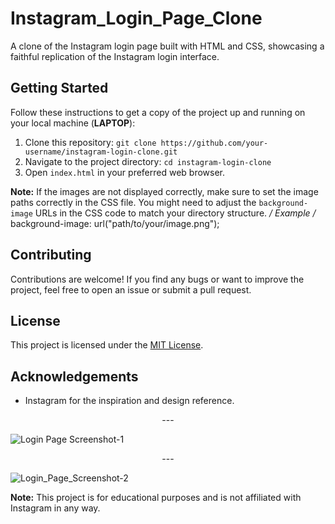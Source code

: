 # Instagram_Login_Page_Clone

A clone of the Instagram login page built with HTML and CSS, showcasing a faithful replication of the Instagram login interface.

## Getting Started

Follow these instructions to get a copy of the project up and running on your local machine (**LAPTOP**):

1. Clone this repository: `git clone https://github.com/your-username/instagram-login-clone.git`
2. Navigate to the project directory: `cd instagram-login-clone`
3. Open `index.html` in your preferred web browser.

**Note:** If the images are not displayed correctly, make sure to set the image paths correctly in the CSS file. You might need to adjust the `background-image` URLs in the CSS code to match your directory structure.
**/* Example */**
background-image: url("path/to/your/image.png");

## Contributing

Contributions are welcome! If you find any bugs or want to improve the project, feel free to open an issue or submit a pull request.

## License

This project is licensed under the [MIT License](LICENSE.md).

## Acknowledgements

- Instagram for the inspiration and design reference.

<div align="center">---</div>

![Login Page Screenshot-1](https://github-production-user-asset-6210df.s3.amazonaws.com/94630639/259850241-5c8860e0-8b04-42bc-8232-af03c5c28348.png)

<div align="center">---</div>

![Login_Page_Screenshot-2](https://github.com/mohitSr1021/Instagram_Login_Page_Clone/assets/94630639/0f84d45b-ddfb-4cb3-b6d1-f872f6a7e477)


**Note:** This project is for educational purposes and is not affiliated with Instagram in any way.
